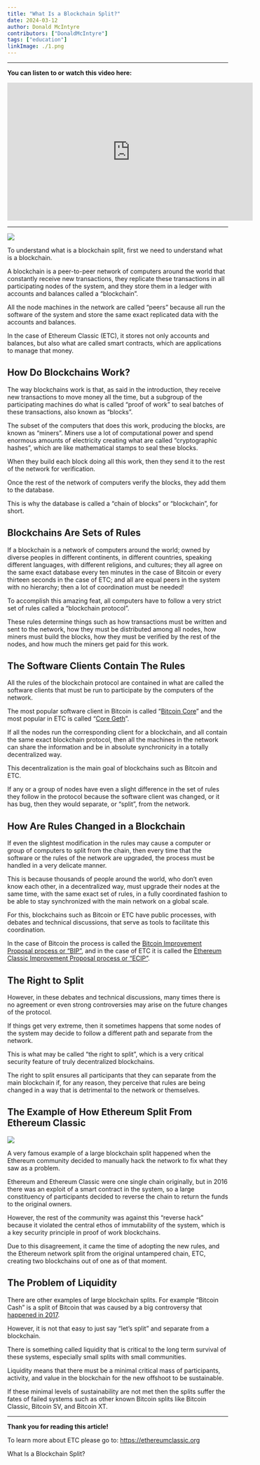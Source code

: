 ```yaml
---
title: "What Is a Blockchain Split?"
date: 2024-03-12
author: Donald McIntyre
contributors: ["DonaldMcIntyre"]
tags: ["education"]
linkImage: ./1.png
---
```


---
**You can listen to or watch this video here:**

<iframe width="560" height="315" src="https://www.youtube.com/embed/5hPEbBgMyVk" title="YouTube video player" frameborder="0" allow="accelerometer; autoplay; clipboard-write; encrypted-media; gyroscope; picture-in-picture; web-share" allowfullscreen></iframe>

---

![](./1.png)

To understand what is a blockchain split, first we need to understand what is a blockchain.

A blockchain is a peer-to-peer network of computers around the world that constantly receive new transactions, they replicate these transactions in all participating nodes of the system, and they store them in a ledger with accounts and balances called a “blockchain”.

All the node machines in the network are called “peers” because all run the software of the system and store the same exact replicated data with the accounts and balances.

In the case of Ethereum Classic (ETC), it stores not only accounts and balances, but also what are called smart contracts, which are applications to manage that money.

## How Do Blockchains Work?

The way blockchains work is that, as said in the introduction, they receive new transactions to move money all the time, but a subgroup of the participating machines do what is called “proof of work” to seal batches of these transactions, also known as “blocks”.

The subset of the computers that does this work, producing the blocks, are known as “miners”. Miners use a lot of computational power and spend enormous amounts of electricity creating what are called “cryptographic hashes”, which are like mathematical stamps to seal these blocks.

When they build each block doing all this work, then they send it to the rest of the network for verification. 

Once the rest of the network of computers verify the blocks, they add them to the database.

This is why the database is called a “chain of blocks” or “blockchain”, for short.

## Blockchains Are Sets of Rules

If a blockchain is a network of computers around the world; owned by diverse peoples in different continents, in different countries, speaking different languages, with different religions, and cultures; they all agree on the same exact database every ten minutes in the case of Bitcoin or every thirteen seconds in the case of ETC; and all are equal peers in the system with no hierarchy; then a lot of coordination must be needed!

To accomplish this amazing feat, all computers have to follow a very strict set of rules called a “blockchain protocol”.

These rules determine things such as how transactions must be written and sent to the network, how they must be distributed among all nodes, how miners must build the blocks, how they must be verified by the rest of the nodes, and how much the miners get paid for this work.

## The Software Clients Contain The Rules

All the rules of the blockchain protocol are contained in what are called the software clients that must be run to participate by the computers of the network.

The most popular software client in Bitcoin is called “[Bitcoin Core](https://bitcoin.org/en/bitcoin-core/)” and the most popular in ETC is called “[Core Geth](https://ethereumclassic.org/blog/2022-12-27-core-geth-explained)”.

If all the nodes run the corresponding client for a blockchain, and all contain the same exact blockchain protocol, then all the machines in the network can share the information and be in absolute synchronicity in a totally decentralized way. 

This decentralization is the main goal of blockchains such as Bitcoin and ETC.

If any or a group of nodes have even a slight difference in the set of rules they follow in the protocol because the software client was changed, or it has bug, then they would separate, or “split”, from the network.

## How Are Rules Changed in a Blockchain

If even the slightest modification in the rules may cause a computer or group of computers to split from the chain, then every time that the software or the rules of the network are upgraded, the process must be handled in a very delicate manner.

This is because thousands of people around the world, who don’t even know each other, in a decentralized way, must upgrade their nodes at the same time, with the same exact set of rules, in a fully coordinated fashion to be able to stay synchronized with the main network on a global scale.

For this, blockchains such as Bitcoin or ETC have public processes, with debates and technical discussions, that serve as tools to facilitate this coordination.

In the case of Bitcoin the process is called the [Bitcoin Improvement Proposal process or “BIP”](https://github.com/bitcoin/bips/blob/master/bip-0002.mediawiki), and in the case of ETC it is called the [Ethereum Classic Improvement Proposal process or “ECIP”](https://github.com/ethereumclassic/ECIPs/blob/master/_specs/ecip-1000.md).

## The Right to Split

However, in these debates and technical discussions, many times there is no agreement or even strong controversies may arise on the future changes of the protocol.

If things get very extreme, then it sometimes happens that some nodes of the system may decide to follow a different path and separate from the network.

This is what may be called “the right to split”, which is a very critical security feature of truly decentralized blockchains.

The right to split ensures all participants that they can separate from the main blockchain if, for any reason, they perceive that rules are being changed in a way that is detrimental to the network or themselves.

## The Example of How Ethereum Split From Ethereum Classic

![](./2.png)

A very famous example of a large blockchain split happened when the Ethereum community decided to manually hack the network to fix what they saw as a problem.

Ethereum and Ethereum Classic were one single chain originally, but in 2016 there was an exploit of a smart contract in the system, so a large constituency of participants decided to reverse the chain to return the funds to the original owners.

However, the rest of the community was against this “reverse hack” because it violated the central ethos of immutability of the system, which is a key security principle in proof of work blockchains.

Due to this disagreement, it came the time of adopting the new rules, and the Ethereum network split from the original untampered chain, ETC, creating two blockchains out of one as of that moment. 

## The Problem of Liquidity

There are other examples of large blockchain splits. For example “Bitcoin Cash” is a split of Bitcoin that was caused by a big controversy that [happened in 2017](https://www.bitstamp.net/learn/crypto-101/what-was-the-blocksize-war/).

However, it is not that easy to just say “let’s split” and separate from a blockchain.

There is something called liquidity that is critical to the long term survival of these systems, especially small splits with small communities.

Liquidity means that there must be a minimal critical mass of participants, activity, and value in the blockchain for the new offshoot to be sustainable.

If these minimal levels of sustainability are not met then the splits suffer the fates of failed systems such as other known Bitcoin splits like Bitcoin Classic, Bitcoin SV, and Bitcoin XT.

---

**Thank you for reading this article!**

To learn more about ETC please go to: https://ethereumclassic.org

What Is a Blockchain Split?

